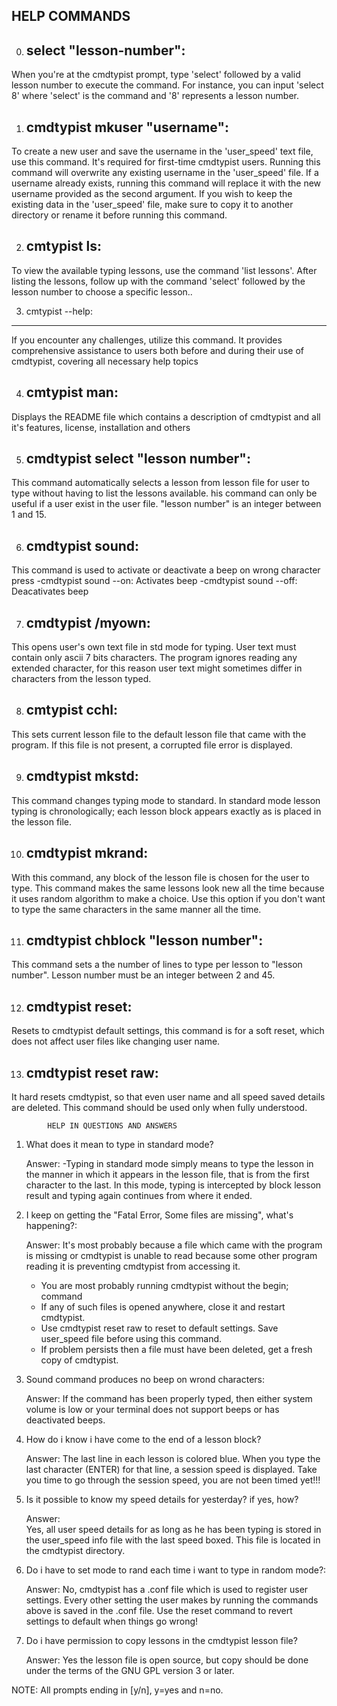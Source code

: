 HELP COMMANDS
--------------------

0) select "lesson-number":
   ---------------------
 When you're at the cmdtypist prompt, type 'select' followed by a valid lesson number to execute the command. For instance, you can input 'select 8' where 'select' is the command and '8' represents a lesson number.

1) cmdtypist mkuser "username":
   --------------------------
 To create a new user and save the username in the 'user_speed' text file, use this command. It's required for first-time cmdtypist users. Running this command will overwrite any existing username in the 'user_speed' file. If a username already exists, running this command will replace it with the new username provided as the second argument. If you wish to keep the existing data in the 'user_speed' file, make sure to copy it to another directory or rename it before running this command.

2) cmtypist ls:
   -----------   
To view the available typing lessons, use the command 'list lessons'. After listing the lessons, follow up with the command 'select' followed by the lesson number to choose a specific lesson..

3) cmtypist --help: 
  ----------------
  If you encounter any challenges, utilize this command. It provides comprehensive assistance to users both before and during their use of cmdtypist, covering all necessary help topics

4) cmtypist man:
   ------------
Displays the README file which contains a description of cmdtypist and all it's features, license, installation and others

5) cmdtypist select "lesson number": 
   --------------------------------
This command automatically selects a lesson from lesson file for user to type without having to list the lessons available. his command can only be useful if a user exist in the user file. "lesson number" is an integer between 1 and 15.

6) cmdtypist sound: 
   ---------------
This command is used to activate or deactivate a beep on wrong character press
	-cmdtypist sound --on: Activates beep
	-cmdtypist sound --off: Deacativates beep

7) cmdtypist /myown: 
   ----------------
This opens user's own text file in std mode for typing. User text must contain only ascii 7 bits characters. The program ignores reading any extended character, for this reason user text might sometimes differ in characters from the lesson typed.

8) cmtypist cchl: 
   -------------
This sets current lesson file to the default lesson file that came with the program. If this file is not present, a corrupted file error is displayed.

9) cmdtypist mkstd:
   ---------------
This command changes typing mode to standard. In standard mode lesson typing is chronologically; each lesson block appears exactly as is placed in the lesson file.

10) cmdtypist mkrand: 
    ----------------
With this command, any block of the lesson file is chosen for the user to type. This command makes the same lessons look new all the time because it uses random 
algorithm to make a choice. Use this option if you don't want to type the same characters in the same manner all the time.

11) cmdtypist chblock "lesson number": 
    --------------------------------
This command sets a the number of lines to type per lesson to "lesson number". Lesson number must be an integer between 2 and 45.

12) cmdtypist reset: 
    ---------------
Resets to cmdtypist default settings, this command is for a soft reset, which does not affect user files like changing user name. 

13) cmdtypist reset raw: 
	-------------------
It hard resets cmdtypist, so that even user name and all speed saved details are deleted. This command should be used only when fully understood.

			HELP IN QUESTIONS AND ANSWERS
	  							
1) What does it mean to type in standard mode? 
	
	Answer:
	-Typing in standard mode simply means to type the lesson in the manner in which it appears in the lesson file, that is from the first character to the last. In this mode, typing is intercepted by block lesson result and typing again continues from where it ended.

2) I keep on getting the "Fatal Error, Some files are missing", what's happening?: 
	
	Answer: 
	It's most probably because a file which came with the program is missing or cmdtypist is unable to read because some other program reading it is preventing cmdtypist from accessing it. 
	- You are most probably running cmdtypist without the begin; command
	- If any of such files is opened anywhere, close it and restart cmdtypist.
	- Use cmdtypist reset raw to reset to default settings. Save user_speed file before using this command.
	- If problem persists then a file must have been deleted, get a fresh copy of cmdtypist.

3) Sound command produces no beep on wrond characters:
	
	Answer: 
	If the command has been properly typed, then either system volume is low or your terminal does not support beeps or has deactivated beeps.

4) How do i know i have come to the end of a lesson block? 
	
	Answer: The last line in each lesson is colored blue. When you type the last character (ENTER) for that line, a session speed is displayed. Take you time to go through the session speed, you are not been timed yet!!!

5) Is it possible to know my speed details for yesterday? if yes, how?
	
	Answer:  
	Yes, all user speed details for as long as he has been typing is stored in the user_speed info file with the last speed boxed. This file is located in the cmdtypist directory.

6) Do i have to set mode to rand each time i want to type in random mode?:
	
	Answer: 
	No, cmdtypist has a .conf file which is used to register user settings. Every other setting the user makes by running the commands above is saved in the .conf file. Use the reset command to revert settings to default when things go wrong!

7) Do i have permission to copy lessons in the cmdtypist lesson file? 
	
	Answer: 
	Yes the lesson file is open source, but copy should be done under the terms of the GNU GPL version 3 or later.

NOTE: All prompts ending in [y/n], y=yes and n=no.